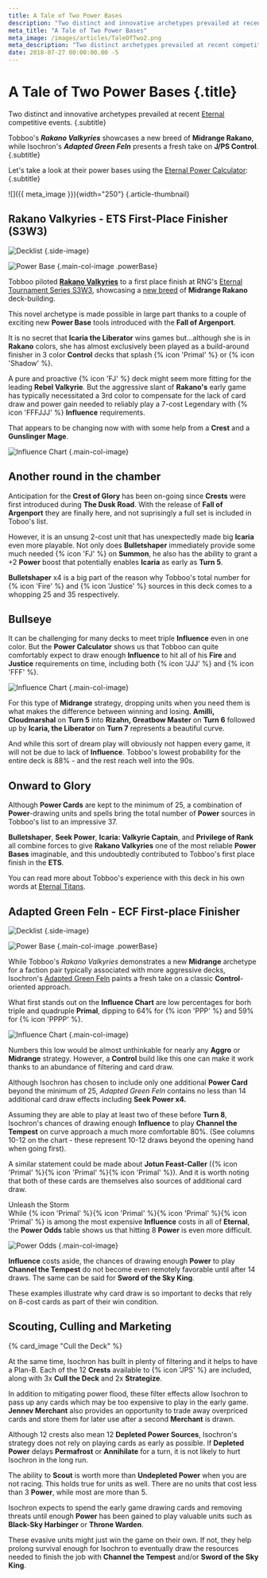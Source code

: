 ```yaml
---
title: A Tale of Two Power Bases
description: "Two distinct and innovative archetypes prevailed at recent **Eternal** competitive events. Tobboo's *Rakano Valkyries* showcases a new breed of **Midrange Rakano**, while Isochron's *Adapted Green Feln* presents a fresh take on **J/PS Control**. Let's take a look at their power bases using the **Eternal Power Calculator**…"
meta_title: "A Tale of Two Power Bases"
meta_image: /images/articles/TaleOfTwo2.png
meta_description: "Two distinct archetypes prevailed at recent competitive Eternal events. How do their Power bases differ?"
date: 2018-07-27 00:00:00.00 -5
---
```

# A Tale of Two Power Bases {.title}

Two distinct and innovative archetypes prevailed at recent [Eternal][] competitive events.
{.subtitle}

  [Eternal]: https://www.direwolfdigital.com/eternal/

Tobboo's ***Rakano Valkyries*** showcases a new breed of **Midrange Rakano**, while Isochron's ***Adapted Green Feln*** presents a fresh take on **J/PS Control**.
{.subtitle}

Let's take a look at their power bases using the [Eternal Power Calculator][]:
{.subtitle}

  [Eternal Power Calculator]: /epc/

![]({{ meta_image }}){width="250"}
{.article-thumbnail}

## Rakano Valkyries - ETS First-Place Finisher (S3W3)

![Decklist](/images/articles/RakanoValkyriesDecklist.png "Rakano Valkyries decklist")
{.side-image}

![Power Base](/images/articles/RakValkPowerbase.jpeg "Rakano Valkyries power base")
{.main-col-image .powerBase}

Tobboo piloted **[Rakano Valkyries][]** to a first place finish at RNG's [Eternal Tournament Series S3W3][], showcasing a [new breed][] of **Midrange Rakano** deck-building.

  [Rakano Valkyries]: https://eternalwarcry.com/decks/details/tLZBtn42Nyk/rakano-valkyries
  [Eternal Tournament Series S3W3]: https://rngeternal.com/ets/
  [new breed]: https://www.tgpeternal.com/articles/2018/7/3/two-ways-of-taking-rakano-midrange-to-masters

This novel archetype is made possible in large part thanks to a couple of exciting new **Power Base** tools introduced with the **Fall of Argenport**.

It is no secret that **Icaria the Liberator** wins games but...although she is in **Rakano** colors, she has almost exclusively been played as a build-around finisher in 3 color **Control** decks that splash {% icon 'Primal' %} or {% icon 'Shadow' %}.

A pure and proactive {% icon 'FJ' %} deck might seem more fitting for the leading **Rebel Valkyrie**. But the aggressive slant of **Rakano's** early game has typically necessitated a 3rd color to compensate for the lack of card draw and power gain needed to reliably play a 7-cost Legendary with {% icon 'FFFJJJ' %} **Influence** requirements.

That appears to be changing now with with some help from a **Crest** and a **Gunslinger Mage**.

![Influence Chart](/images/articles/RakValkChartBulletShaper.jpeg "Rakano Valkyries influence chart")
{.main-col-image}

## Another round in the chamber

Anticipation for the **Crest of Glory** has been on-going since **Crests** were first introduced during **The Dusk Road**. With the release of **Fall of Argenport** they are finally here, and not suprisingly a full set is included in Toboo's list.

However, it is an unsung 2-cost unit that has unexpectedly made big **Icaria** even more playable.  Not only does **Bulletshaper** immediately provide some much needed {% icon 'FJ' %} on **Summon**, he also has the ability to grant a +2 **Power** boost that potentially enables **Icaria** as early as **Turn 5**.

**Bulletshaper** x4 is a big part of the reason why Tobboo's total number for {% icon 'Fire' %} and {% icon 'Justice' %} sources in this deck comes to a whopping 25 and 35 respectively.

## Bullseye

It can be challenging for many decks to meet triple **Influence** even in one color. But the **Power Calculator** shows us that  Tobboo can quite comfortably expect to draw enough **Influence** to hit all of his **Fire** and **Justice** requirements on time, including both {% icon 'JJJ' %} and {% icon 'FFF' %}.

![Influence Chart](/images/articles/RakValkChartFFFJJJ.jpeg "Rakano Valkyries influence chart 2")
{.main-col-image}

For this type of **Midrange** strategy, dropping units when you need them is what makes the difference between winning and losing. **Amilli, Cloudmarshal** on **Turn 5** into **Rizahn, Greatbow Master** on **Turn 6** followed up by **Icaria, the Liberator** on **Turn 7** represents a beautiful curve.

And while this sort of dream play will obviously not happen every game, it will not be due to lack of **Influence**. Tobboo's lowest probability for the entire deck is 88%  - and the rest reach well into the 90s.

## Onward to Glory

Although **Power Cards** are kept to the minimum of 25, a combination of **Power**-drawing units and spells bring the total number of **Power** sources in Tobboo's list to an impressive 37. 

**Bulletshaper**, **Seek Power**, **Icaria: Valkyrie Captain**, and **Privilege of Rank** all combine forces to give **Rakano Valkyries** one of the most reliable **Power Bases** imaginable, and this undoubtedly contributed to Tobboo's first place finish in the **ETS**.

You can read more about Tobboo's experience with this deck in his own words at [Eternal Titans][].

  [Eternal Titans]: https://eternaltitans.com/tobboos-tournament-report/

## Adapted Green Feln - ECF First-place Finisher

![Decklist](/images/articles/AdaptedGreenFelnDecklist.png "Adapted Green Feln decklist")
{.side-image}

![Power Base](/images/articles/FelnGreenPowerbase.jpeg "Adapted Green Feln power base")
{.main-col-image .powerBase}

While Tobboo's *Rakano Valkyries* demonstrates a new **Midrange** archetype for a faction pair typically associated with more aggressive decks, Isochron's [Adapted Green Feln][] paints a fresh take on a classic **Control**-oriented approach.

  [Adapted Green Feln]: https://eternalwarcry.com/decks/details/xoFIKwEh07I/adapted-green-feln

What first stands out on the **Influence Chart** are low percentages for borh triple and quadruple **Primal**, dipping to 64% for {% icon 'PPP' %} and 59% for {% icon 'PPPP' %}.

![Influence Chart](/images/articles/GreenFelnChartPrimal.png "Adapted Green Feln influence chart")
{.main-col-image}

Numbers this low would be almost unthinkable for nearly any **Aggro** or **Midrange** strategy. However, a **Control** build like this one can make it work thanks to an abundance of filtering and card draw.

Although Isochron has chosen to include only one additional **Power Card** beyond the minimum of 25, *Adapted Green Feln* contains no less than 14 additional card draw effects including **Seek Power **x4**.**

Assuming they are able to play at least two of these before **Turn 8**, Isochron's chances of drawing enough **Influence** to play **Channel the Tempest** on curve approach a much more comfortable 80%. (See columns 10-12 on the chart - these represent 10-12 draws beyond the opening hand when going first).

A similar statement could be made about **Jotun Feast-Caller** ({% icon 'Primal' %}{% icon 'Primal' %}{% icon 'Primal' %}). And it is worth noting that both of these cards are themselves also sources of additional card draw.

<h1g>Unleash the Storm</h1g><br />
While {% icon 'Primal' %}{% icon 'Primal' %}{% icon 'Primal' %}{% icon 'Primal' %} is among the most expensive **Influence** costs in all of  **Eternal**, the **Power Odds** table shows us that hitting 8 **Power** is even more difficult.

![Power Odds](/images/articles/GreenFelnPowerOdds.jpeg "Adapted Green Feln power odds")
{.main-col-image}

**Influence** costs aside, the chances of drawing enough **Power** to play **Channel the Tempest** do not become even remotely favorable until after 14 draws. The same can be said for **Sword of the Sky King**.

These examples illustrate why card draw is so important to decks that rely on 8-cost cards as  part of their win condition.

## Scouting, Culling and Marketing

{% card_image "Cull the Deck" %}

At the same time, Isochron has built in plenty of filtering and it helps to have a Plan-B. Each of the 12 **Crests** available to {% icon 'JPS' %} are included, along with 3x **Cull the Deck** and 2x **Strategize**.

In addition to mitigating power flood, these filter effects allow Isochron to pass up any cards which may be too expensive to play in the early game. **Jennev Merchant** also provides an opportunity to trade away overpriced cards and store them for later use after a second **Merchant** is drawn. 

Although 12 crests also mean 12 **Depleted Power Sources**, Isochron's strategy does not rely on playing cards as early as possible. If **Depleted Power** delays **Permafrost** or **Annihilate** for a turn, it is not likely to hurt Isochron in the long run.

The ability to **Scout** is worth more than **Undepleted Power** when you are not racing. This holds true for units as well. There are no units that cost less than 3 **Power**, while most are more than 5.

Isochron expects to spend the early game drawing cards and removing threats until enough **Power** has been gained to play valuable units such as **Black-Sky Harbinger** or **Throne Warden**.

These evasive units might just win the game on their own. If not, they help prolong survival enough for Isochron to eventually draw the resources needed to finish the job with **Channel the Tempest** and/or **Sword of the Sky King**.